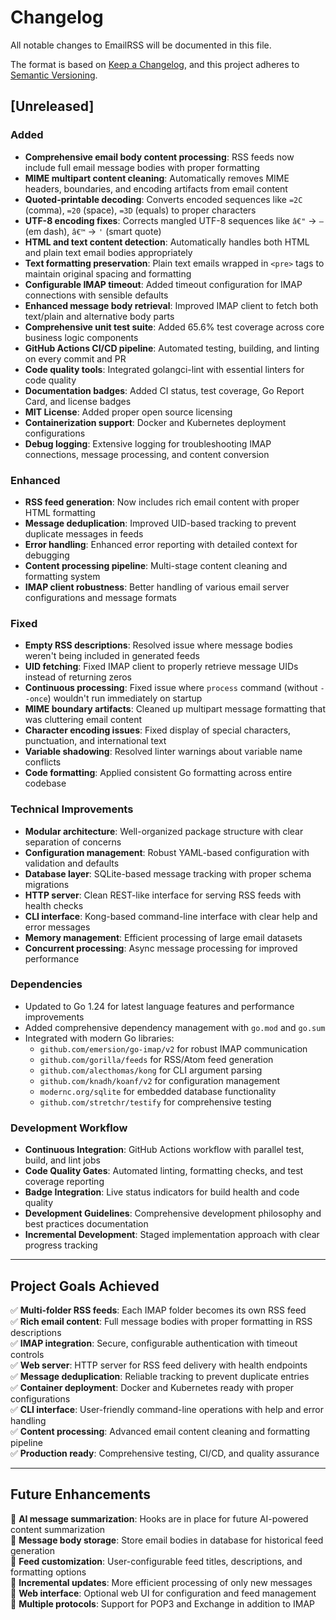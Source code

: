 # Changelog

All notable changes to EmailRSS will be documented in this file.

The format is based on [Keep a Changelog](https://keepachangelog.com/en/1.0.0/),
and this project adheres to [Semantic Versioning](https://semver.org/spec/v2.0.0.html).

## [Unreleased]

### Added
- **Comprehensive email body content processing**: RSS feeds now include full email message bodies with proper formatting
- **MIME multipart content cleaning**: Automatically removes MIME headers, boundaries, and encoding artifacts from email content
- **Quoted-printable decoding**: Converts encoded sequences like `=2C` (comma), `=20` (space), `=3D` (equals) to proper characters
- **UTF-8 encoding fixes**: Corrects mangled UTF-8 sequences like `â€"` → `—` (em dash), `â€™` → `'` (smart quote)
- **HTML and text content detection**: Automatically handles both HTML and plain text email bodies appropriately
- **Text formatting preservation**: Plain text emails wrapped in `<pre>` tags to maintain original spacing and formatting
- **Configurable IMAP timeout**: Added timeout configuration for IMAP connections with sensible defaults
- **Enhanced message body retrieval**: Improved IMAP client to fetch both text/plain and alternative body parts
- **Comprehensive unit test suite**: Added 65.6% test coverage across core business logic components
- **GitHub Actions CI/CD pipeline**: Automated testing, building, and linting on every commit and PR
- **Code quality tools**: Integrated golangci-lint with essential linters for code quality
- **Documentation badges**: Added CI status, test coverage, Go Report Card, and license badges
- **MIT License**: Added proper open source licensing
- **Containerization support**: Docker and Kubernetes deployment configurations
- **Debug logging**: Extensive logging for troubleshooting IMAP connections, message processing, and content conversion

### Enhanced
- **RSS feed generation**: Now includes rich email content with proper HTML formatting
- **Message deduplication**: Improved UID-based tracking to prevent duplicate messages in feeds
- **Error handling**: Enhanced error reporting with detailed context for debugging
- **Content processing pipeline**: Multi-stage content cleaning and formatting system
- **IMAP client robustness**: Better handling of various email server configurations and message formats

### Fixed
- **Empty RSS descriptions**: Resolved issue where message bodies weren't being included in generated feeds
- **UID fetching**: Fixed IMAP client to properly retrieve message UIDs instead of returning zeros
- **Continuous processing**: Fixed issue where `process` command (without `--once`) wouldn't run immediately on startup
- **MIME boundary artifacts**: Cleaned up multipart message formatting that was cluttering email content
- **Character encoding issues**: Fixed display of special characters, punctuation, and international text
- **Variable shadowing**: Resolved linter warnings about variable name conflicts
- **Code formatting**: Applied consistent Go formatting across entire codebase

### Technical Improvements
- **Modular architecture**: Well-organized package structure with clear separation of concerns
- **Configuration management**: Robust YAML-based configuration with validation and defaults
- **Database layer**: SQLite-based message tracking with proper schema migrations
- **HTTP server**: Clean REST-like interface for serving RSS feeds with health checks
- **CLI interface**: Kong-based command-line interface with clear help and error messages
- **Memory management**: Efficient processing of large email datasets
- **Concurrent processing**: Async message processing for improved performance

### Dependencies
- Updated to Go 1.24 for latest language features and performance improvements
- Added comprehensive dependency management with `go.mod` and `go.sum`
- Integrated with modern Go libraries:
  - `github.com/emersion/go-imap/v2` for robust IMAP communication
  - `github.com/gorilla/feeds` for RSS/Atom feed generation
  - `github.com/alecthomas/kong` for CLI argument parsing
  - `github.com/knadh/koanf/v2` for configuration management
  - `modernc.org/sqlite` for embedded database functionality
  - `github.com/stretchr/testify` for comprehensive testing

### Development Workflow
- **Continuous Integration**: GitHub Actions workflow with parallel test, build, and lint jobs
- **Code Quality Gates**: Automated linting, formatting checks, and test coverage reporting
- **Badge Integration**: Live status indicators for build health and code quality
- **Development Guidelines**: Comprehensive development philosophy and best practices documentation
- **Incremental Development**: Staged implementation approach with clear progress tracking

---

## Project Goals Achieved

✅ **Multi-folder RSS feeds**: Each IMAP folder becomes its own RSS feed  
✅ **Rich email content**: Full message bodies with proper formatting in RSS descriptions  
✅ **IMAP integration**: Secure, configurable authentication with timeout controls  
✅ **Web server**: HTTP server for RSS feed delivery with health endpoints  
✅ **Message deduplication**: Reliable tracking to prevent duplicate entries  
✅ **Container deployment**: Docker and Kubernetes ready with proper configurations  
✅ **CLI interface**: User-friendly command-line operations with help and error handling  
✅ **Content processing**: Advanced email content cleaning and formatting pipeline  
✅ **Production ready**: Comprehensive testing, CI/CD, and quality assurance  

---

## Future Enhancements

🔮 **AI message summarization**: Hooks are in place for future AI-powered content summarization  
🔮 **Message body storage**: Store email bodies in database for historical feed generation  
🔮 **Feed customization**: User-configurable feed titles, descriptions, and formatting options  
🔮 **Incremental updates**: More efficient processing of only new messages  
🔮 **Web interface**: Optional web UI for configuration and feed management  
🔮 **Multiple protocols**: Support for POP3 and Exchange in addition to IMAP  